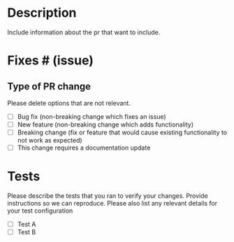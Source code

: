 # Description

Include information about the pr that want to include.

# Fixes # (issue)

## Type of PR change

Please delete options that are not relevant.

- [ ] Bug fix (non-breaking change which fixes an issue)
- [ ] New feature (non-breaking change which adds functionality)
- [ ] Breaking change (fix or feature that would cause existing functionality to not work as expected)
- [ ] This change requires a documentation update

# Tests

Please describe the tests that you ran to verify your changes. Provide instructions so we can reproduce. Please also list any relevant details for your test configuration

- [ ] Test A
- [ ] Test B